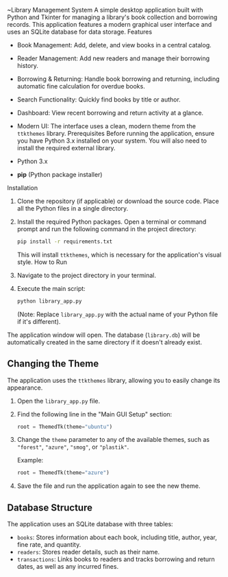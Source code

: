 ~Library Management System
A simple desktop application built with Python and Tkinter for managing a library's book collection and borrowing records. This application features a modern graphical user interface and uses an SQLite database for data storage.
Features
- Book Management: Add, delete, and view books in a central catalog.
- Reader Management: Add new readers and manage their borrowing history.
- Borrowing & Returning: Handle book borrowing and returning, including automatic fine calculation for overdue books.
- Search Functionality: Quickly find books by title or author.
- Dashboard: View recent borrowing and return activity at a glance.
- Modern UI: The interface uses a clean, modern theme from the `ttkthemes` library.
 Prerequisites
Before running the application, ensure you have Python 3.x installed on your system. You will also need to install the required external library.

- Python 3.x
- **pip** (Python package installer)

 Installation
1.  Clone the repository (if applicable) or download the source code.
    Place all the Python files in a single directory.

2.  Install the required Python packages.
    Open a terminal or command prompt and run the following command in the project directory:

    ```bash
    pip install -r requirements.txt
    ```
    This will install `ttkthemes`, which is necessary for the application's visual style.
How to Run

1.  Navigate to the project directory in your terminal.
2.  Execute the main script:

    ```bash
    python library_app.py
    ```

    (Note: Replace `library_app.py` with the actual name of your Python file if it's different).

The application window will open. The database (`library.db`) will be automatically created in the same directory if it doesn't already exist.

## Changing the Theme

The application uses the `ttkthemes` library, allowing you to easily change its appearance.

1.  Open the `library_app.py` file.
2.  Find the following line in the "Main GUI Setup" section:

    ```python
    root = ThemedTk(theme="ubuntu")
    ```

3.  Change the `theme` parameter to any of the available themes, such as `"forest"`, `"azure"`, `"smog"`, or `"plastik"`.

    Example:
    ```python
    root = ThemedTk(theme="azure")
    ```

4.  Save the file and run the application again to see the new theme.

## Database Structure

The application uses an SQLite database with three tables:

-   `books`: Stores information about each book, including title, author, year, fine rate, and quantity.
-   `readers`: Stores reader details, such as their name.
-   `transactions`: Links books to readers and tracks borrowing and return dates, as well as any incurred fines.
